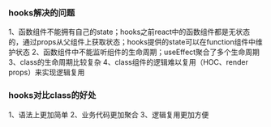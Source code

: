
### hooks解决的问题
  1、函数组件不能拥有自己的state；hooks之前react中的函数组件都是无状态的，通过props从父组件上获取状态；hooks提供的state可以在function组件中维护状态
  2、函数组件中不能监听组件的生命周期；useEffect聚合了多个生命周期
  3、class的生命周期比较复杂
  4、class组件的逻辑难以复用（HOC、render props）来实现逻辑复用

### hooks对比class的好处

  1、语法上更加简单
  2、业务代码更加聚合
  3、逻辑复用更加方便
  